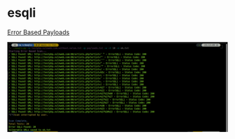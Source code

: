 # esqli

 <a href="https://github.com/freelancermijan/my-payloads/blob/main/SQLi/error-based-sqli-testing-payloads.txt">Error Based Payloads</a>

![error](error.png)
